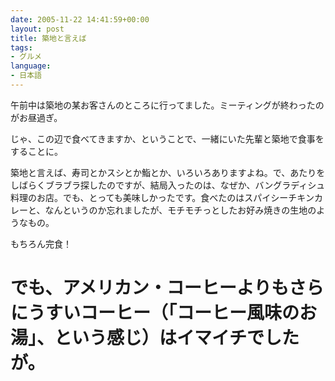 ```yaml
---
date: 2005-11-22 14:41:59+00:00
layout: post
title: 築地と言えば
tags:
- グルメ
language:
- 日本語
---
```


午前中は築地の某お客さんのところに行ってました。ミーティングが終わったのがお昼過ぎ。

じゃ、この辺で食べてきますか、ということで、一緒にいた先輩と築地で食事をすることに。

築地と言えば、寿司とかスシとか鮨とか、いろいろありますよね。で、あたりをしばらくブラブラ探したのですが、結局入ったのは、なぜか、バングラディシュ料理のお店。でも、とっても美味しかったです。食べたのはスパイシーチキンカレーと、なんというのか忘れましたが、モチモチっとしたお好み焼きの生地のようなもの。

もちろん完食！　

# でも、アメリカン・コーヒーよりもさらにうすいコーヒー（「コーヒー風味のお湯」、という感じ）はイマイチでしたが。
